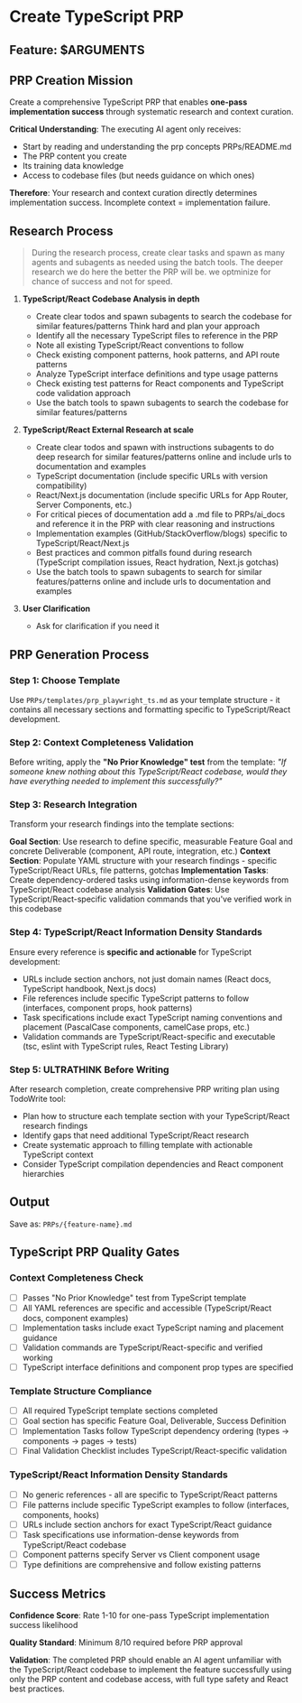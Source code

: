 # Create TypeScript PRP

## Feature: $ARGUMENTS

## PRP Creation Mission

Create a comprehensive TypeScript PRP that enables **one-pass implementation success** through systematic research and context curation.

**Critical Understanding**: The executing AI agent only receives:

- Start by reading and understanding the prp concepts PRPs/README.md
- The PRP content you create
- Its training data knowledge
- Access to codebase files (but needs guidance on which ones)

**Therefore**: Your research and context curation directly determines implementation success. Incomplete context = implementation failure.

## Research Process

> During the research process, create clear tasks and spawn as many agents and subagents as needed using the batch tools. The deeper research we do here the better the PRP will be. we optminize for chance of success and not for speed.

1. **TypeScript/React Codebase Analysis in depth**
   - Create clear todos and spawn subagents to search the codebase for similar features/patterns Think hard and plan your approach
   - Identify all the necessary TypeScript files to reference in the PRP
   - Note all existing TypeScript/React conventions to follow
   - Check existing component patterns, hook patterns, and API route patterns
   - Analyze TypeScript interface definitions and type usage patterns
   - Check existing test patterns for React components and TypeScript code validation approach
   - Use the batch tools to spawn subagents to search the codebase for similar features/patterns

2. **TypeScript/React External Research at scale**
   - Create clear todos and spawn with instructions subagents to do deep research for similar features/patterns online and include urls to documentation and examples
   - TypeScript documentation (include specific URLs with version compatibility)
   - React/Next.js documentation (include specific URLs for App Router, Server Components, etc.)
   - For critical pieces of documentation add a .md file to PRPs/ai_docs and reference it in the PRP with clear reasoning and instructions
   - Implementation examples (GitHub/StackOverflow/blogs) specific to TypeScript/React/Next.js
   - Best practices and common pitfalls found during research (TypeScript compilation issues, React hydration, Next.js gotchas)
   - Use the batch tools to spawn subagents to search for similar features/patterns online and include urls to documentation and examples

3. **User Clarification**
   - Ask for clarification if you need it

## PRP Generation Process

### Step 1: Choose Template

Use `PRPs/templates/prp_playwright_ts.md` as your template structure - it contains all necessary sections and formatting specific to TypeScript/React development.

### Step 2: Context Completeness Validation

Before writing, apply the **"No Prior Knowledge" test** from the template:
_"If someone knew nothing about this TypeScript/React codebase, would they have everything needed to implement this successfully?"_

### Step 3: Research Integration

Transform your research findings into the template sections:

**Goal Section**: Use research to define specific, measurable Feature Goal and concrete Deliverable (component, API route, integration, etc.)
**Context Section**: Populate YAML structure with your research findings - specific TypeScript/React URLs, file patterns, gotchas
**Implementation Tasks**: Create dependency-ordered tasks using information-dense keywords from TypeScript/React codebase analysis
**Validation Gates**: Use TypeScript/React-specific validation commands that you've verified work in this codebase

### Step 4: TypeScript/React Information Density Standards

Ensure every reference is **specific and actionable** for TypeScript development:

- URLs include section anchors, not just domain names (React docs, TypeScript handbook, Next.js docs)
- File references include specific TypeScript patterns to follow (interfaces, component props, hook patterns)
- Task specifications include exact TypeScript naming conventions and placement (PascalCase components, camelCase props, etc.)
- Validation commands are TypeScript/React-specific and executable (tsc, eslint with TypeScript rules, React Testing Library)

### Step 5: ULTRATHINK Before Writing

After research completion, create comprehensive PRP writing plan using TodoWrite tool:

- Plan how to structure each template section with your TypeScript/React research findings
- Identify gaps that need additional TypeScript/React research
- Create systematic approach to filling template with actionable TypeScript context
- Consider TypeScript compilation dependencies and React component hierarchies

## Output

Save as: `PRPs/{feature-name}.md`

## TypeScript PRP Quality Gates

### Context Completeness Check

- [ ] Passes "No Prior Knowledge" test from TypeScript template
- [ ] All YAML references are specific and accessible (TypeScript/React docs, component examples)
- [ ] Implementation tasks include exact TypeScript naming and placement guidance
- [ ] Validation commands are TypeScript/React-specific and verified working
- [ ] TypeScript interface definitions and component prop types are specified

### Template Structure Compliance

- [ ] All required TypeScript template sections completed
- [ ] Goal section has specific Feature Goal, Deliverable, Success Definition
- [ ] Implementation Tasks follow TypeScript dependency ordering (types → components → pages → tests)
- [ ] Final Validation Checklist includes TypeScript/React-specific validation

### TypeScript/React Information Density Standards

- [ ] No generic references - all are specific to TypeScript/React patterns
- [ ] File patterns include specific TypeScript examples to follow (interfaces, components, hooks)
- [ ] URLs include section anchors for exact TypeScript/React guidance
- [ ] Task specifications use information-dense keywords from TypeScript/React codebase
- [ ] Component patterns specify Server vs Client component usage
- [ ] Type definitions are comprehensive and follow existing patterns

## Success Metrics

**Confidence Score**: Rate 1-10 for one-pass TypeScript implementation success likelihood

**Quality Standard**: Minimum 8/10 required before PRP approval

**Validation**: The completed PRP should enable an AI agent unfamiliar with the TypeScript/React codebase to implement the feature successfully using only the PRP content and codebase access, with full type safety and React best practices.